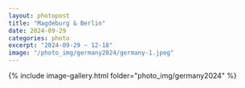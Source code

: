 ```yaml
---
layout: photopost
title: "Magdeburg & Berlin"
date: 2024-09-29
categories: photo
excerpt: "2024-09-29 ~ 12-18"
image: "/photo_img/germany2024/germany-1.jpeg"
---
```

{% include image-gallery.html folder="photo_img/germany2024" %}
